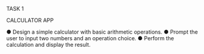 TASK 1

CALCULATOR APP

● Design a simple calculator with basic arithmetic operations.
● Prompt the user to input two numbers and an operation choice.
● Perform the calculation and display the result.
